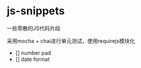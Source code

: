 js-snippets
===========

一些零散的JS代码片段

采用mocha + chai进行单元测试，使用requirejs模块化

* [] number pad
* [] date format
